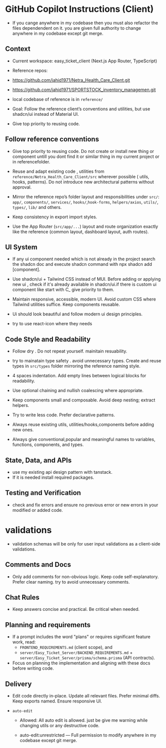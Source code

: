 

# GitHub Copilot Instructions (Client)


- If you cange anywhere in my codebase then you must also refactor the files  dependendent on it. you are given full authority to change anywhere in my codebase except git merge.

## Context

-   Current workspace: easy_ticket_client (Next.js App Router, TypeScript)
-   Reference repos:

-   https://github.com/jahid1971/Netra_Health_Care_Client.git

-   https://github.com/jahid1971/SPORTSTOCK_inventory_managemen.git

-   local codebase of reference is in `reference/`

-   Goal: Follow the reference client’s conventions and utilities, but use shadcn/ui instead of Material UI.

-   Give top priority to reusing code.

## Follow reference conventions

-   Give top priority to reusing code. Do not create or install new thing or component untill you dont find it or similar thing in my current project or in referencefolder.
-   Reuse and adapt existing code , utilities from `reference/Netra_Health_Care_Client/src` wherever possible ( utils, hooks, patterns). Do not introduce new architectural patterns without approval.
-   Mirror the reference repo’s folder layout and responsibilities under `src/`: `app/`, `components/`, `services/`, `hooks/`,`hook-forms`, `helpers/axios`, `utils/`, `types/`, `lib/` and others.

-   Keep consistency in export import styles.
-   Use the App Router (`src/app/...`) layout and route organization exactly like the reference (common layout, dashboard layout, auth routes).

## UI System

-   If any ui component needed which is not already in the project search the shadcn doc and execute shadcn command with npx shadcn add [component].

-   Use shadcn/ui + Tailwind CSS instead of MUI. Before adding or applying new ui , check if it's already available in shadcn/ui.if there is custom ui component like start with C\_ give priority to them.
-   Maintain responsive, accessible, modern UI. Avoid custom CSS where Tailwind utilities suffice. Keep components reusable.

-   Ui should look beautiful and follow modern ui design principles.

-   try to use react-icon where they needs

## Code Style and Readability



- Follow dry . Do not repeat yourself. mainitain resuability.

-   try to mainatain type safety . avoid unnecessary types. Create and reuse types in `src/types` folder mirroring the reference naming style.
-   4 spaces indentation. Add empty lines between logical blocks for readability.
-   Use optional chaining and nullish coalescing where appropriate.
-   Keep components small and composable. Avoid deep nesting; extract helpers.
-   Try to write less code. Prefer declarative patterns.
-   Always reuse existing utils, utilities/hooks,components before adding new ones.
-   Always give conventional,popular and meaningful names to variables, functions, components, and types.

## State, Data, and APIs

-   use my existing api design pattern with tanstack.
-   If it is needed install required packages.

## Testing and Verification

-   check and fix errors and ensure no previous error or new errors in your modified or added code.

# validations 

- validation schemas will be only for user input validations as a client-side validations.

## Comments and Docs

-   Only add comments for non-obvious logic. Keep code self-explanatory. Prefer clear naming. try to avoid unnecessary comments.

## Chat Rules

-   Keep answers concise and practical. Be critical when needed.

## Planning and requirements

-   If a prompt includes the word "plans" or requires significant feature work, read:
    -   `FRONTEND_REQUIREMENTS.md` (client scope), and
    -   `server/Easy_Ticket_Server/BACKEND_REQUIREMENTS.md` + `server/Easy_Ticket_Server/prisma/schema.prisma` (API contracts).
-   Focus on planning the implementation and aligning with these docs before writing code.

## Delivery

-   Edit code directly in-place. Update all relevant files. Prefer minimal diffs. Keep exports named. Ensure responsive UI.




- `auto-edit`
  - Allowed: All auto edit is allowed. just be give me warning while changing utils or any destructive code.

  - auto-edit:unrestricted — Full permission to modify anywhere in my codebase except git merge. 




